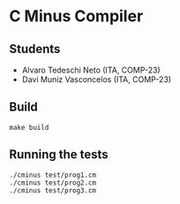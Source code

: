 # C Minus Compiler

## Students

  - Alvaro Tedeschi Neto (ITA, COMP-23)
  - Davi Muniz Vasconcelos (ITA, COMP-23)

## Build
```
make build
```

## Running the tests
```
./cminus test/prog1.cm
./cminus test/prog2.cm
./cminus test/prog3.cm
```

